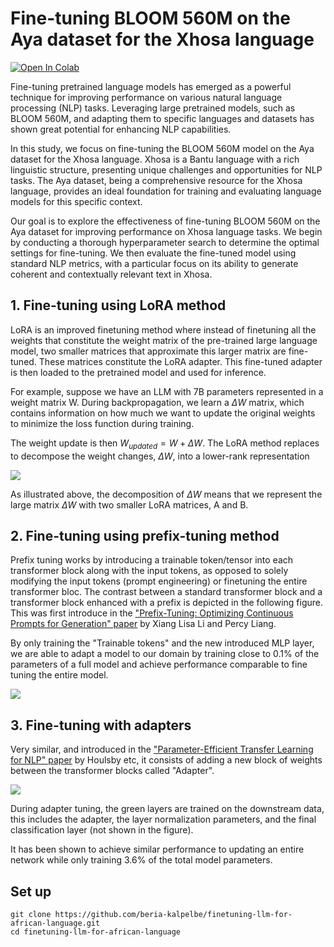 # Fine-tuning BLOOM 560M on the Aya dataset for the Xhosa language
<a href="https://drive.google.com/file/d/1P9yINwr2JJS0LHUwEsrtFvo59LSWDBGA/view?usp=sharing">
<img src="https://colab.research.google.com/assets/colab-badge.svg" alt="Open In Colab" alt="Open In Colab"/>
</a>

Fine-tuning pretrained language models has emerged as a powerful technique for improving performance on various natural language processing (NLP) tasks. Leveraging large pretrained models, such as BLOOM 560M, and adapting them to specific languages and datasets has shown great potential for enhancing NLP capabilities.

In this study, we focus on fine-tuning the BLOOM 560M model on the Aya dataset for the Xhosa language. Xhosa is a Bantu language with a rich linguistic structure, presenting unique challenges and opportunities for NLP tasks. The Aya dataset, being a comprehensive resource for the Xhosa language, provides an ideal foundation for training and evaluating language models for this specific context.

Our goal is to explore the effectiveness of fine-tuning BLOOM 560M on the Aya dataset for improving performance on Xhosa language tasks. We begin by conducting a thorough hyperparameter search to determine the optimal settings for fine-tuning. We then evaluate the fine-tuned model using standard NLP metrics, with a particular focus on its ability to generate coherent and contextually relevant text in Xhosa.

## 1. Fine-tuning using LoRA method
LoRA is an improved finetuning method where instead of finetuning all the weights that constitute the weight matrix of the pre-trained large language model, two smaller matrices that approximate this larger matrix are fine-tuned. These matrices constitute the LoRA adapter. This fine-tuned adapter is then loaded to the pretrained model and used for inference.

For example, suppose we have an LLM with 7B parameters represented in a weight matrix W. During backpropagation, we learn a $\Delta W$ matrix, which contains information on how much we want to update the original weights to minimize the loss function during training.

The weight update is then $W_{updated} = W + \Delta W$.
The LoRA method replaces to decompose the weight changes, $\Delta W$, into a lower-rank representation

<img src="https://substackcdn.com/image/fetch/f_auto,q_auto:good,fl_progressive:steep/https%3A%2F%2Fsubstack-post-media.s3.amazonaws.com%2Fpublic%2Fimages%2F5dfbd169-eb7e-41e1-a050-556ccd6fb679_1600x672.png">


As illustrated above, the decomposition of $\Delta W$ means that we represent the large matrix $\Delta W$ with two smaller LoRA matrices, A and B.

## 2. Fine-tuning using prefix-tuning method
Prefix tuning works by introducing a trainable token/tensor into each transformer block along with the input tokens, as opposed to solely modifying the input tokens (prompt engineering) or finetuning the entire transformer bloc. The contrast between a standard transformer block and a transformer block enhanced with a prefix is depicted in the following figure. This was first introduce in the ["Prefix-Tuning: Optimizing Continuous Prompts for Generation" paper](https://arxiv.org/abs/2101.00190) by Xiang Lisa Li and Percy Liang.

By only training the "Trainable tokens" and the new introduced MLP layer, we are able to adapt a model to our domain by training close to 0.1% of the parameters of a full model and achieve performance comparable to fine tuning the entire model.

<img src="https://miro.medium.com/v2/resize:fit:932/1*fs6UQu4LSXybYC43IMJv1w.png">

## 3. Fine-tuning with adapters
Very similar, and introduced in the ["Parameter-Efficient Transfer Learning for NLP" paper](https://arxiv.org/abs/1902) by Houlsby etc, it consists of adding a new block of weights between the transformer blocks called "Adapter".

<img src="https://substackcdn.com/image/fetch/f_auto,q_auto:good,fl_progressive:steep/https%3A%2F%2Fsubstack-post-media.s3.amazonaws.com%2Fpublic%2Fimages%2F1ef3bc00-ff4c-4c5a-bb6a-02cec0a76ab1_1698x874.png" />

During adapter tuning, the green layers are trained on the downstream data, this includes the adapter, the layer normalization parameters, and the final classification layer (not shown in the figure).

It has been shown to achieve similar performance to updating an entire network while only training 3.6% of the total model parameters.


## Set up
    git clone https://github.com/beria-kalpelbe/finetuning-llm-for-african-language.git
    cd finetuning-llm-for-african-language
